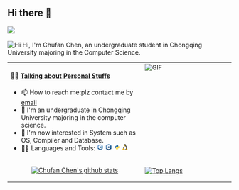 ## Hi there 👋
![](https://komarev.com/ghpvc/?username=retownplato&color=brightgreen&label=PROFILE+VIEWS)


<img height="25" src='https://qpluspicture.oss-cn-beijing.aliyuncs.com/6LjjQA/Hi.gif' alt='Hi' width="24"/> Hi, I'm Chufan Chen, an undergraduate student in Chongqing University majoring in the Computer Science. 
<p></p>


<table align="center">
<tr>
<td valign="top" width="60%">

#### 🏋️‍♀️ <a href="https://github.com/retownplato" target="_blank">Talking about Personal Stuffs</a>
<!-- recent_releases starts -->

- 📫 How to reach me:plz contact me by [email](chufansuki@gmail.com)
- 🏫 I'm an undergraduate in Chongqing University majoring in the computer science.
- 👯 I'm now interested in System such as OS, Compiler and Database. 
- 🏊‍♂️ Languages and Tools: 
<code><img height="15" src="https://raw.githubusercontent.com/github/explore/80688e429a7d4ef2fca1e82350fe8e3517d3494d/topics/c/c.png"></code>
<code><img height="15" src="https://raw.githubusercontent.com/github/explore/80688e429a7d4ef2fca1e82350fe8e3517d3494d/topics/cpp/cpp.png"></code>
<code><img height="15" src="https://raw.githubusercontent.com/github/explore/80688e429a7d4ef2fca1e82350fe8e3517d3494d/topics/python/python.png"></code>
<code><img height="15" src="https://raw.githubusercontent.com/github/explore/80688e429a7d4ef2fca1e82350fe8e3517d3494d/topics/linux/linux.png"></code>

<!-- recent_releases ends -->
</td>
<td valign="top" width="40%">

 <img alt="GIF" height="230" src="https://media.giphy.com/media/MeJgB3yMMwIaHmKD4z/giphy.gif" />
</td>
</tr>
<tr>
<td>
<p align="center"><a href="https://github.com/retownplato"><img src="https://github-readme-stats.vercel.app/api?username=retownplato&hide_border=true&show_icons=true" alt="Chufan Chen's github stats"></a></p>

</td>
<td>
<a href="https://github.com/retownplato">
  <img align="center" alt="Top Langs" src="https://github-readme-stats.vercel.app/api/top-langs/?username=retownplato&layout=compact" />
</a>
</td>
</tr>

</table>

